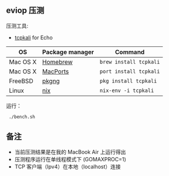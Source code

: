 ## eviop 压测

压测工具:

-  [tcpkali](https://github.com/machinezone/tcpkali) for Echo

| OS       | Package manager                         | Command                |
| -------- | --------------------------------------- | ---------------------- |
| Mac OS X | [Homebrew](http://brew.sh/)             | `brew install tcpkali` |
| Mac OS X | [MacPorts](https://www.macports.org/)   | `port install tcpkali` |
| FreeBSD  | [pkgng](https://wiki.freebsd.org/pkgng) | `pkg install tcpkali`  |
| Linux    | [nix](https://nixos.org/nix/)           | `nix-env -i tcpkali`   |

运行：

```bash
 ./bench.sh      
```

## 备注

-  当前压测结果是在我的 MacBook Air 上运行得出
-  压测程序运行在单线程模式下 (GOMAXPROC=1)
-  TCP 客户端（Ipv4）在本地（localhost）连接
